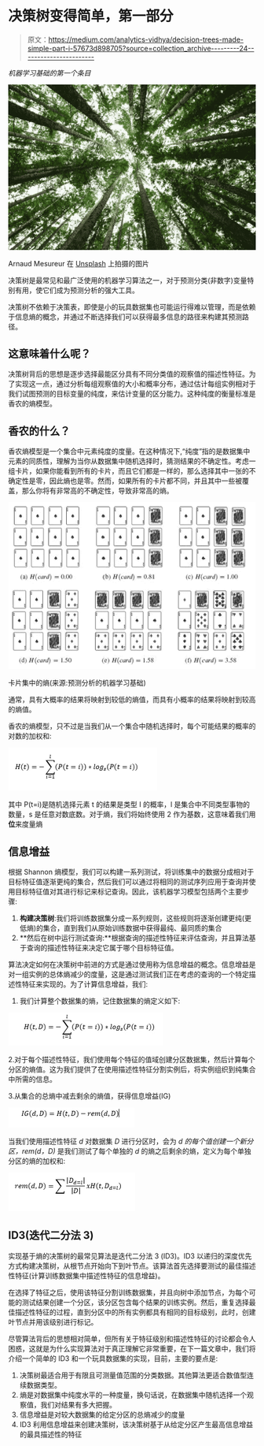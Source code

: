 # 决策树变得简单，第一部分

> 原文：<https://medium.com/analytics-vidhya/decision-trees-made-simple-part-i-57673d898705?source=collection_archive---------24----------------------->

*机器学习基础的第一个条目*

![](img/b84e4e133c0fdce1945208f952eb5567.png)

Arnaud Mesureur 在 [Unsplash](https://unsplash.com/@tbzr) 上拍摄的图片

决策树是最常见和最广泛使用的机器学习算法之一，对于预测分类(非数字)变量特别有用，使它们成为预测分析的强大工具。

决策树不依赖于决策表，即使是小的玩具数据集也可能运行得难以管理，而是依赖于信息熵的概念，并通过不断选择我们可以获得最多信息的路径来构建其预测路径。

## 这意味着什么呢？

决策树背后的思想是逐步选择最能区分具有不同分类值的观察值的描述性特征。为了实现这一点，通过分析每组观察值的大小和概率分布，通过估计每组实例相对于我们试图预测的目标变量的纯度，来估计变量的区分能力。这种纯度的衡量标准是香农的熵模型。

## 香农的什么？

香农熵模型是一个集合中元素纯度的度量。在这种情况下,“纯度”指的是数据集中元素的同质性，理解为当你从数据集中随机选择时，猜测结果的不确定性。考虑一组卡片，如果你能看到所有的卡片，而且它们都是一样的，那么选择其中一张的不确定性是零，因此熵也是零。然而，如果所有的卡片都不同，并且其中一些被覆盖，那么你将有非常高的不确定性，导致非常高的熵。

![](img/29515b9bf962f7bb7f6573368aa3f0a0.png)

卡片集中的熵(来源:预测分析的机器学习基础)

通常，具有大概率的结果将映射到较低的熵值，而具有小概率的结果将映射到较高的熵值。

香农的熵模型，只不过是当我们从一个集合中随机选择时，每个可能结果的概率的对数的加权和:

![](img/d6972b728a3a18fd8dbbc6bce2f1ba53.png)

其中 P(t=i)是随机选择元素 t 的结果是类型 I 的概率，l 是集合中不同类型事物的数量，s 是任意对数底数。对于熵，我们将始终使用 2 作为基数，这意味着我们用**位**来度量熵

## **信息增益**

根据 Shannon 熵模型，我们可以构建一系列测试，将训练集中的数据分成相对于目标特征值逐渐更纯的集合，然后我们可以通过将相同的测试序列应用于查询并使用目标特征值对其进行标记来标记查询。因此，该机器学习模型包括两个主要步骤:

1.  **构建决策树**:我们将训练数据集分成一系列规则，这些规则将逐渐创建更纯(更低熵)的集合，直到我们从原始训练数据中获得最纯、最同质的集合
2.  **然后在树中运行测试查询:**根据查询的描述性特征来评估查询，并且算法基于查询的描述性特征来决定它属于哪个目标特征值。

算法决定如何在决策树中前进的方式是通过使用称为信息增益的概念。信息增益是对一组实例的总体熵减少的度量，这是通过测试我们正在考虑的查询的一个特定描述性特征来实现的。为了计算信息增益，我们:

1.  我们计算整个数据集的熵，记住数据集的熵定义如下:

![](img/d51814b2a998442c877f123f563b98d5.png)

2.对于每个描述性特征，我们使用每个特征的值域创建分区数据集，然后计算每个分区的熵值。这为我们提供了在使用描述性特征分割实例后，将实例组织到纯集合中所需的信息。

3.从集合的总熵中减去剩余的熵值，获得信息增益(IG)

![](img/997b2c491979661033e919558181961a.png)

当我们使用描述性特征 *d* 对数据集 *D* 进行分区时，会为 *d 的每个值创建一个新分区，rem(d，D)* 是我们测试了每个单独的 *d* 的熵之后剩余的熵，定义为每个单独分区的熵的加权和:

![](img/900fdc2749f02e5407b01d80ef98c191.png)

## ID3(迭代二分法 3)

实现基于熵的决策树的最常见算法是迭代二分法 3 (ID3)。ID3 以递归的深度优先方式构建决策树，从根节点开始向下到叶节点。该算法首先选择要测试的最佳描述性特征(计算训练数据集中描述性特征的信息增益)。

在选择了特征之后，使用该特征分割训练数据集，并且向树中添加节点，为每个可能的测试结果创建一个分区，该分区包含每个结果的训练实例。然后，重复选择最佳描述性特征的过程，直到分区中的所有实例都具有相同的目标级别，此时，创建叶节点并用该级别进行标记。

尽管算法背后的思想相对简单，但所有关于特征级别和描述性特征的讨论都会令人困惑，这就是为什么实现算法对于真正理解它非常重要，在下一篇文章中，我们将介绍一个简单的 ID3 和一个玩具数据集的实现，目前，主要的要点是:

1.  决策树最适合用于有限且可测量值范围的分类数据。其他算法更适合数值型连续数据类型。
2.  熵是对数据集中纯度水平的一种度量，换句话说，在数据集中随机选择一个观察值，我们对结果有多大把握。
3.  信息增益是对较大数据集的给定分区的总熵减少的度量
4.  ID3 利用信息增益来创建决策树，该决策树基于从给定分区产生最高信息增益的最具描述性的特征